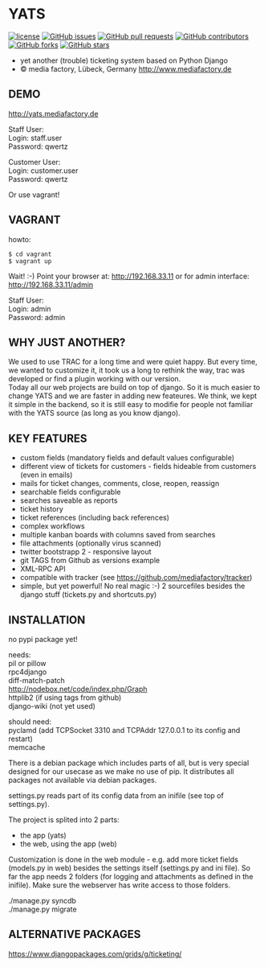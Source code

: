 YATS
====

[![license](https://img.shields.io/github/license/mediafactory/yats.svg)]()
[![GitHub issues](https://img.shields.io/github/issues/mediafactory/yats.svg)]()
[![GitHub pull requests](https://img.shields.io/github/issues-pr/mediafactory/yats.svg)]()
[![GitHub contributors](https://img.shields.io/github/contributors/mediafactory/yats.svg)]()
[![GitHub forks](https://img.shields.io/github/forks/mediafactory/yats.svg?style=social&label=Fork)]()
[![GitHub stars](https://img.shields.io/github/stars/mediafactory/yats.svg?style=social&label=Stars)]()

- yet another (trouble) ticketing system based on Python Django
- &copy; media factory, Lübeck, Germany http://www.mediafactory.de

DEMO
-----
http://yats.mediafactory.de

Staff User:  
Login: staff.user  
Password: qwertz  

Customer User:  
Login: customer.user  
Password: qwertz  
  
Or use vagrant!  

VAGRANT
-----
howto:
```
$ cd vagrant
$ vagrant up
```
Wait! :-)
Point your browser at:
http://192.168.33.11
or for admin interface:
http://192.168.33.11/admin
  
Staff User:  
Login: admin  
Password: admin  

WHY JUST ANOTHER?
-----
We used to use TRAC for a long time and were quiet happy. But every time, we wanted to customize it, it took us a long to rethink the way, trac was developed or find a plugin working with our version.  
Today all our web projects are build on top of django. So it is much easier to change YATS and we are faster in adding new feateures. We think, we kept it simple in the backend, so it is still easy to modifie for people not familiar with the YATS source (as long as you know django).

KEY FEATURES
-----
- custom fields (mandatory fields and default values configurable)
- different view of tickets for customers - fields hideable from customers (even in emails)
- mails for ticket changes, comments, close, reopen, reassign
- searchable fields configurable
- searches saveable as reports
- ticket history
- ticket references (including back references)
- complex workflows
- multiple kanban boards with columns saved from searches
- file attachments (optionally virus scanned)
- twitter bootstrapp 2 - responsive layout
- git TAGS from Github as versions example
- XML-RPC API
- compatible with tracker (see https://github.com/mediafactory/tracker) 
- simple, but yet powerful! No real magic :-) 2 sourcefiles besides the django stuff (tickets.py and shortcuts.py)

INSTALLATION
-----
no pypi package yet!

needs:  
pil or pillow  
rpc4django  
diff-match-patch  
http://nodebox.net/code/index.php/Graph  
httplib2 (if using tags from github)    
django-wiki (not yet used)  

should need:  
pyclamd (add TCPSocket 3310 and TCPAddr 127.0.0.1 to its config and restart)  
memcache  

There is a debian package which includes parts of all, but is very special designed for our usecase as we make no use of pip. It distributes all packages not available via debian packages.

settings.py reads part of its config data from an inifile (see top of settings.py).

The project is splited into 2 parts:
- the app (yats)
- the web, using the app (web)

Customization is done in the web module - e.g. add more ticket fields (models.py in web) besides the settings itself (settings.py and ini file).
So far the app needs 2 folders (for logging and attachments as defined in the inifile). Make sure the webserver has write access to those folders.
  
./manage.py syncdb  
./manage.py migrate  

ALTERNATIVE PACKAGES
-----
https://www.djangopackages.com/grids/g/ticketing/
